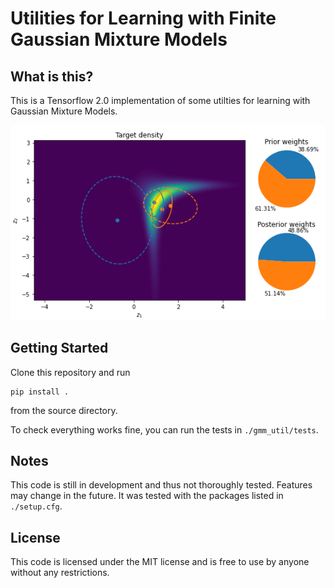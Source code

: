 # Utilities for Learning with Finite Gaussian Mixture Models

## What is this?
This is a Tensorflow 2.0 implementation of some utilties for learning with Gaussian Mixture Models.

![](./plots/gmm.png)

## Getting Started
Clone this repository and run
```
pip install . 
```
from the source directory.

To check everything works fine, you can run the tests in ```./gmm_util/tests```.

## Notes
This code is still in development and thus not thoroughly tested. Features may change in the future. It was tested with the packages listed in ```./setup.cfg```.

## License
This code is licensed under the MIT license and is free to use by anyone without any restrictions.

